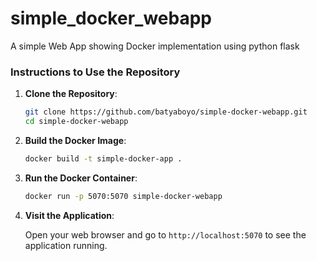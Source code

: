 # simple_docker_webapp
A simple Web App showing Docker implementation using python flask


### Instructions to Use the Repository

1. **Clone the Repository**:

   ```bash
   git clone https://github.com/batyaboyo/simple-docker-webapp.git
   cd simple-docker-webapp
   ```

2. **Build the Docker Image**:

   ```bash
   docker build -t simple-docker-app .
   ```

3. **Run the Docker Container**:

   ```bash
   docker run -p 5070:5070 simple-docker-webapp
   ```

4. **Visit the Application**:

   Open your web browser and go to `http://localhost:5070` to see the application running.

